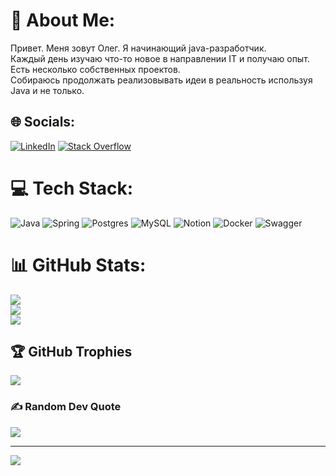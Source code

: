 # 💫 About Me:
Привет. Меня зовут Олег. Я начинающий java-разработчик. <br>Каждый день изучаю что-то новое в направлении IT и получаю опыт.<br>Есть несколько собственных проектов.<br>Собираюсь продолжать реализовывать идеи в реальность используя Java и не только.


## 🌐 Socials:
[![LinkedIn](https://img.shields.io/badge/LinkedIn-%230077B5.svg?logo=linkedin&logoColor=white)](https://linkedin.com/in/https://www.linkedin.com/in/oleg-oshurkov-302238229/) [![Stack Overflow](https://img.shields.io/badge/-Stackoverflow-FE7A16?logo=stack-overflow&logoColor=white)](https://stackoverflow.com/users/https://stackoverflow.com/users/19509712/oleg-oshurkov) 

# 💻 Tech Stack:
![Java](https://img.shields.io/badge/java-%23ED8B00.svg?style=for-the-badge&logo=java&logoColor=white) ![Spring](https://img.shields.io/badge/spring-%236DB33F.svg?style=for-the-badge&logo=spring&logoColor=white) ![Postgres](https://img.shields.io/badge/postgres-%23316192.svg?style=for-the-badge&logo=postgresql&logoColor=white) ![MySQL](https://img.shields.io/badge/mysql-%2300f.svg?style=for-the-badge&logo=mysql&logoColor=white) ![Notion](https://img.shields.io/badge/Notion-%23000000.svg?style=for-the-badge&logo=notion&logoColor=white) ![Docker](https://img.shields.io/badge/docker-%230db7ed.svg?style=for-the-badge&logo=docker&logoColor=white) ![Swagger](https://img.shields.io/badge/-Swagger-%23Clojure?style=for-the-badge&logo=swagger&logoColor=white)
# 📊 GitHub Stats:
![](https://github-readme-stats.vercel.app/api?username=OshurkovOleg&theme=dark&hide_border=false&include_all_commits=true&count_private=true)<br/>
![](https://github-readme-streak-stats.herokuapp.com/?user=OshurkovOleg&theme=dark&hide_border=false)<br/>
![](https://github-readme-stats.vercel.app/api/top-langs/?username=OshurkovOleg&theme=dark&hide_border=false&include_all_commits=true&count_private=true&layout=compact)

## 🏆 GitHub Trophies
![](https://github-profile-trophy.vercel.app/?username=OshurkovOleg&theme=dark&no-frame=false&no-bg=false&margin-w=4)

### ✍️ Random Dev Quote
![](https://quotes-github-readme.vercel.app/api?type=horizontal&theme=merko)

---
[![](https://visitcount.itsvg.in/api?id=OshurkovOleg&icon=0&color=0)](https://visitcount.itsvg.in)

<!-- Proudly created with GPRM ( https://gprm.itsvg.in ) -->
